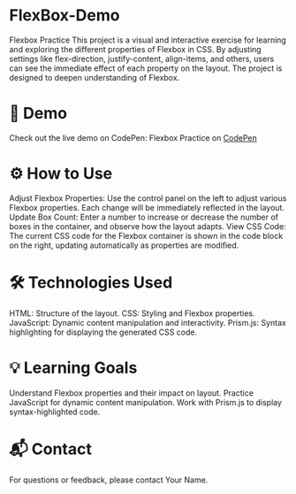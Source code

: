 # FlexBox-Demo
Flexbox Practice
This project is a visual and interactive exercise for learning and exploring the different properties of Flexbox in CSS. By adjusting settings like flex-direction, justify-content, align-items, and others, users can see the immediate effect of each property on the layout. The project is designed to deepen understanding of Flexbox.

# 🚀 Demo
Check out the live demo on CodePen: Flexbox Practice on [CodePen](https://codepen.io/Yun-Chu/pen/mdNorJP)

# ⚙️ How to Use
Adjust Flexbox Properties: Use the control panel on the left to adjust various Flexbox properties. Each change will be immediately reflected in the layout.
Update Box Count: Enter a number to increase or decrease the number of boxes in the container, and observe how the layout adapts.
View CSS Code: The current CSS code for the Flexbox container is shown in the code block on the right, updating automatically as properties are modified.

# 🛠️ Technologies Used
HTML: Structure of the layout.
CSS: Styling and Flexbox properties.
JavaScript: Dynamic content manipulation and interactivity.
Prism.js: Syntax highlighting for displaying the generated CSS code.

# 💡 Learning Goals
Understand Flexbox properties and their impact on layout.
Practice JavaScript for dynamic content manipulation.
Work with Prism.js to display syntax-highlighted code.

# 📬 Contact
For questions or feedback, please contact Your Name.
